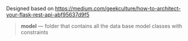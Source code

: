 Designed based on https://medium.com/geekculture/how-to-architect-your-flask-rest-api-abf95637d9f5

> **model** — folder that contains all the data base model classes with constraints
